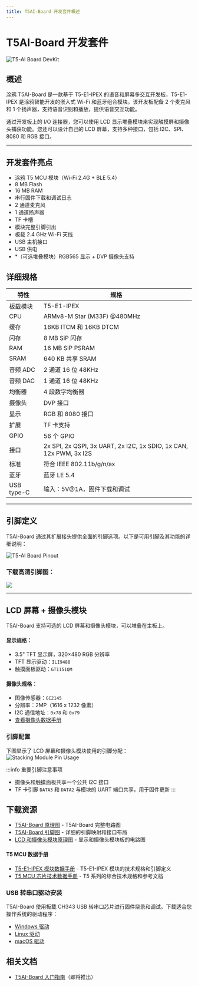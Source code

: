 ```yaml
---
title: T5AI-Board 开发套件概述
---
```


# **T5AI-Board** 开发套件

![T5-AI Board DevKit](https://images.tuyacn.com/fe-static/docs/img/83859360-38f6-42c2-9614-99b47f487775.jpg)

## 概述
涂鸦 T5AI-Board 是一款基于 T5-E1-IPEX 的语音和屏幕多交互开发板，T5-E1-IPEX 是涂鸦智能开发的嵌入式 Wi-Fi 和蓝牙组合模块。该开发板配备 2 个麦克风和 1 个扬声器，支持语音识别和播放，提供语音交互功能。

通过开发板上的 I/O 连接器，您可以使用 LCD 显示堆叠模块来实现触摸屏和摄像头捕获功能。您还可以设计自己的 LCD 屏幕，支持多种接口，包括 I2C、SPI、8080 和 RGB 接口。

---
## 开发套件亮点
- 涂鸦 T5 MCU 模块（Wi-Fi 2.4G + BLE 5.4）
- 8 MB Flash
- 16 MB RAM
- 串行固件下载和调试日志
- 2 通道麦克风
- 1 通道扬声器
- TF 卡槽
- 模块完整引脚引出
- 板载 2.4 GHz Wi-Fi 天线
- USB 主机接口
- USB 供电
- *（可选堆叠模块）RGB565 显示 + DVP 摄像头支持

## 详细规格
| 特性 | 规格 |
|---------|---------------|
| 板载模块 | T5-E1-IPEX |
| CPU | ARMv8-M Star (M33F) @480MHz |
| 缓存 | 16KB ITCM 和 16KB DTCM |
| 闪存 | 8 MB SiP 闪存 |
| RAM | 16 MB SiP PSRAM |
| SRAM | 640 KB 共享 SRAM |
| 音频 ADC | 2 通道 16 位 48KHz |
| 音频 DAC | 1 通道 16 位 48KHz |
| 均衡器 | 4 段数字均衡器 |
| 摄像头 | DVP 接口 |
| 显示 | RGB 和 8080 接口 |
| 扩展 | TF 卡支持 |
| GPIO | 56 个 GPIO |
| 接口 | 2x SPI, 2x QSPI, 3x UART, 2x I2C, 1x SDIO, 1x CAN, 12x PWM, 3x I2S |
| 标准 | 符合 IEEE 802.11b/g/n/ax |
| 蓝牙 | 蓝牙 LE 5.4 |
| USB type-C | 输入：5V@1A，固件下载和调试 |

---

## 引脚定义
T5AI-Board 通过其扩展接头提供全面的引脚选项。以下是可用引脚及其功能的详细说明：

![T5-AI Board Pinout](https://images.tuyacn.com/fe-static/docs/img/6b7ab959-0635-4293-991b-b8dda293614b.jpg)

### 下载高清引脚图：
[![](https://img.shields.io/badge/V1002-下载%20PDF%20引脚图-orange?style=for-the-badge)](/docs/hardware/T5-AI%20Board-Pinout-v102.pdf)

---
## LCD 屏幕 + 摄像头模块
T5AI-Board 支持可选的 LCD 屏幕和摄像头模块，可以堆叠在主板上。

#### 显示规格：
- 3.5" TFT 显示屏，320×480 RGB 分辨率
- TFT 显示驱动：`ILI9488`
- 触摸面板驱动：`GT1151QM`

#### 摄像头规格：
- 图像传感器：`GC2145`
- 分辨率：2MP（1616 x 1232 像素）
- I2C 通信地址：`0x78` 和 `0x79`
- [查看摄像头数据手册](https://e2e.ti.com/cfs-file/__key/communityserver-discussions-components-files/968/GC2145-CSP-DataSheet-release-V1.0_5F00_20131201.pdf)

### 引脚配置
下图显示了 LCD 屏幕和摄像头模块使用的引脚分配：
![Stacking Module Pin Usage](https://images.tuyacn.com/content-platform/hestia/173693668247bb1930ac5.png)

:::info 重要引脚注意事项
- 摄像头和触摸面板共享一个公共 I2C 接口
- TF 卡引脚 `DATA3` 和 `DATA2` 与模块的 UART 端口共享，用于固件更新
:::


## 下载资源
- [T5AI-Board 原理图](https://images.tuyacn.com/content-platform/hestia/174243908480e34e64d08.pdf) - T5AI-Board 完整电路图
- [T5AI-Board 引脚图](./static/T5-AI%20Board-Pinout-v102.pdf) - 详细的引脚映射和接口布局
- [LCD 和摄像头模块原理图](https://images.tuyacn.com/content-platform/hestia/17387200670bcae1561bf.pdf) - 显示和摄像头模块板的电路图
#### T5 MCU 数据手册
- [T5-E1-IPEX 模块数据手册](https://developer.tuya.com/en/docs/iot/T5-E1-IPEX-Module-Datasheet?id=Kdskxvxe835tq#title-12-Pin%20definition) - T5-E1-IPEX 模块的技术规格和引脚定义
- [T5 MCU 芯片技术数据手册](https://images.tuyaeu.com/content-platform/hestia/1731549161e5fd8879de6.pdf) - T5 系列的综合技术规格和参考文档


### USB 转串口驱动安装
T5AI-Board 使用板载 CH343 USB 转串口芯片进行固件烧录和调试。下载适合您操作系统的驱动程序：

- [Windows 驱动](https://www.wch-ic.com/downloads/CH343SER_ZIP.html)
- [Linux 驱动](https://github.com/WCHSoftGroup/ch343ser_linux)
- [macOS 驱动](https://github.com/WCHSoftGroup/ch34xser_macos)


## 相关文档
- [T5AI-Board 入门指南](./)（即将推出）

